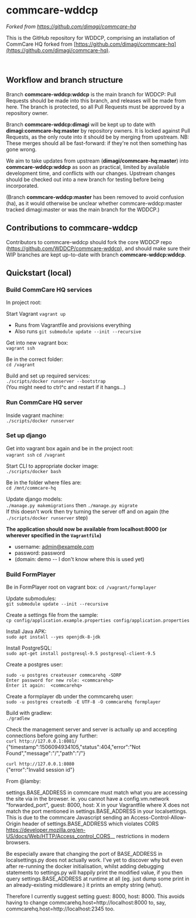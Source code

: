 # commcare-wddcp
*Forked from https://github.com/dimagi/commcare-hq* 
 
This is the GitHub repository for WDDCP, comprising an installation of CommCare HQ forked from [https://github.com/dimagi/commcare-hq](https://github.com/dimagi/commcare-hq). 
 
<br> 

## Workflow and branch structure

Branch **commcare-wddcp:wddcp** is the main branch for WDDCP: Pull Requests should be made into this branch, and releases will be made from here. The branch is protected, so all Pull Requests must be approved by a repository owner.

Branch **commcare-wddcp:dimagi** will be kept up to date with **dimagi:commcare-hq:master** by repository owners. It is locked against Pull Requests, as the only route into it should be by merging from upstream. NB: These merges should all be fast-forward: if they're not then something has gone wrong.

We aim to take updates from upstream (**dimagi/commcare-hq:master**) into **commcare-wddcp:wddcp** as soon as practical, limited by available development time, and conflicts with our changes. Upstream changes should be checked out into a new branch for testing before being incorporated. 

(Branch **commcare-wddcp:master** has been removed to avoid confusion (ha), as it would otherwise be unclear whether commcare-wddcp:master tracked dimagi:master or was the main branch for the WDDCP.)

## Contributions to commcare-wddcp
Contributors to commcare-wddcp should fork the core WDDCP repo (https://github.com/WDDCP/commcare-wddcp), and should make sure their WIP branches are kept up-to-date with branch **commcare-wddcp:wddcp**.

## Quickstart (local)
### Build CommCare HQ services
In project root:<br>

Start Vagrant
`vagrant up` 
 - Runs from Vagrantfile and provisions everything
 - Also runs `git submodule update --init --recursive`

Get into new vagrant box: <br>
`vagrant ssh`

Be in the correct folder: <br>
`cd /vagrant` 

Build and set up required services: <br>
`./scripts/docker runserver --bootstrap` <br>
(You might need to ctrl^c and restart if it hangs...)

### Run CommCare HQ server
Inside vagrant machine:<br>
`./scripts/docker runserver` <br>

### Set up django
Get into vagrant box again and be in the project root: <br>
`vagrant ssh`
`cd /vagrant`

Start CLI to appropriate docker image: <br>
`./scripts/docker bash` 

Be in the folder where files are: <br>
`cd /mnt/commcare-hq`

Update django models: <br>
`./manage.py makemigrations` then `./manage.py migrate` <br>
If this doesn't work then try turning the server off and on again (the `./scripts/docker runserver` step) 

**The application should now be available from localhost:8000 (or wherever specified in the `Vagrantfile`)**
 * username: admin@example.com
 * password: password
 * (domain: demo -- I don't know where this is used yet)

### Build FormPlayer
Be in FormPlayer root on vagrant box:
`cd /vagrant/formplayer`

Update submodules: <br>
`git submodule update --init --recursive`

Create a settings file from the sample: <br>
`cp config/application.example.properties config/application.properties`

Install Java APK: <br>
`sudo apt install --yes openjdk-8-jdk`

Install PostgreSQL: <br>
`sudo apt-get install postgresql-9.5 postgresql-client-9.5`

Create a postgres user: <br>
```
sudo -u postgres createuser commcarehq -SDRP
Enter password for new role: <commcarehq>
Enter it again:  <commcarehq>
```
Create a formplayer db under the commcarehq user: <br>
`sudo -u postgres createdb -E UTF-8 -O commcarehq formplayer`

Build with gradlew: <br>
`./gradlew`

Check the management server and server is actually up and accepting connections before going any further: <br>
`curl http://127.0.0.1:8081/`  <br>
{"timestamp":1506094934105,"status":404,"error":"Not Found","message":"/","path":"/"}

`curl http://127.0.0.1:8080` <br>
{"error":"Invalid session id"}

From @lamby:

settings.BASE_ADDRESS in commcare must match what you are accessing the site via in the browser. ie. you cannot have a config.vm.network "forwarded_port", guest: 8000, host: X in your Vagrantfile where X does not match the port mentioned in settings.BASE_ADDRESS in your localsettings. This is due to the commcare Javascript sending an Access-Control-Allow-Origin header of settings.BASE_ADDRESS which violates CORS <https://developer.mozilla.org/en-US/docs/Web/HTTP/Access_control_CORS>__ restrictions in modern browsers.

Be especially aware that changing the port of BASE_ADDRESS in localsettings.py does not actually work. I've yet to discover why but even after re-running the docker initialisation, whilst adding debugging statements to settings.py will happily print the modified value, if you then query settings.BASE_ADDRESS at runtime at all (eg. just dump some print in an already-existing middleware.) it prints an empty string (whut).

Therefore I currently suggest setting guest: 8000, host: 8000. This avoids having to change commcarehq.host=http://localhost:8000 to, say, commcarehq.host=http://localhost:2345 too.



